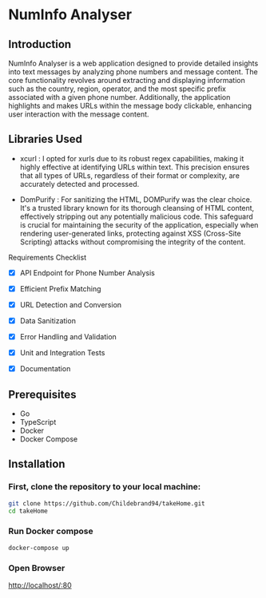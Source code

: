 # NumInfo Analyser


## Introduction

NumInfo Analyser is a web application designed to provide detailed insights into text messages by analyzing 
phone numbers and message content. The core functionality revolves around extracting and displaying information 
such as the country, region, operator, and the most specific prefix associated with a given phone number. 
Additionally, the application highlights and makes URLs within the message body clickable, enhancing user 
interaction with the message content.


## Libraries Used

- xcurl :
    I opted for xurls due to its robust regex capabilities, 
    making it highly effective at identifying URLs within text. This 
    precision ensures that all types of URLs, regardless of their format 
    or complexity, are accurately detected and processed.

- DomPurify :
    For sanitizing the HTML, DOMPurify was the clear choice. 
    It's a trusted library known for its thorough cleansing of HTML content, 
    effectively stripping out any potentially malicious code. This safeguard 
    is crucial for maintaining the security of the application, especially 
    when rendering user-generated links, protecting against XSS (Cross-Site Scripting) 
    attacks without compromising the integrity of the content.

Requirements Checklist

 - [x] API Endpoint for Phone Number Analysis
 - [x] Efficient Prefix Matching
 - [x] URL Detection and Conversion
 - [x] Data Sanitization
 - [x] Error Handling and Validation
 - [x] Unit and Integration Tests
 - [x] Documentation
    

## Prerequisites

- Go
- TypeScript
- Docker
- Docker Compose

## Installation

### First, clone the repository to your local machine:

```bash
git clone https://github.com/Childebrand94/takeHome.git
cd takeHome
```
### Run Docker compose 
```
docker-compose up
```
### Open Browser

<a href="http://localhost/80"> http://localhost/:80 </a>
     
